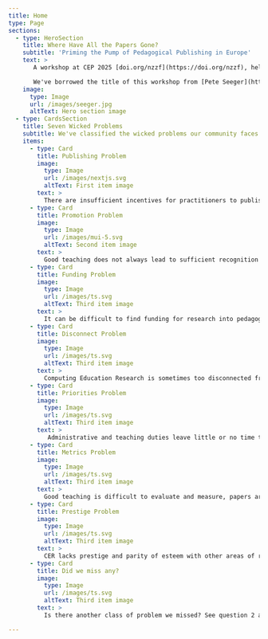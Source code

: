 ```yaml
---
title: Home
type: Page
sections:
  - type: HeroSection
    title: Where Have All the Papers Gone?
    subtitle: 'Priming the Pump of Pedagogical Publishing in Europe'
    text: >
       A workshop at CEP 2025 [doi.org/nzzf](https://doi.org/nzzf), help us rank the wicked problems below in order of importance [forms.office.com/e/tngB4bQhk7](https://forms.office.com/e/tngB4bQhk7)

       We've borrowed the title of this workshop from [Pete Seeger](https://en.wikipedia.org/wiki/Pete_Seeger), who [borrowed it from the Ukranians](https://en.wikipedia.org/wiki/Where_Have_All_the_Flowers_Gone%3F). Public domain picture of Seeger from Wikimedia Commons [w.wiki/CeDk](https://w.wiki/CeDk)
    image:
      type: Image
      url: /images/seeger.jpg
      altText: Hero section image
  - type: CardsSection
    title: Seven Wicked Problems
    subtitle: We've classified the wicked problems our community faces into seven broad categories
    items:
      - type: Card
        title: Publishing Problem
        image:
          type: Image
          url: /images/nextjs.svg
          altText: First item image
        text: >
          There are insufficient incentives for practitioners to publish and too many barriers to prevent publication. The mantra of “publish or perish” doesn’t apply, there are lots of good practitioners who publish very little, their work is invisible
      - type: Card
        title: Promotion Problem
        image:
          type: Image
          url: /images/mui-5.svg
          altText: Second item image
        text: >
          Good teaching does not always lead to sufficient recognition and reward. Advance HE rewards like AFHEA, FHEA, SFHEA, PFHEA and NTF help but are not always recognised by promotion panels dominated by research-focused staff
      - type: Card
        title: Funding Problem
        image:
          type: Image
          url: /images/ts.svg
          altText: Third item image
        text: >
          It can be difficult to find funding for research into pedagogy, as a relatively young field there are still lots of open questions about how to teach computing, but inadequate funding to allow investigation to take place
      - type: Card
        title: Disconnect Problem
        image:
          type: Image
          url: /images/ts.svg
          altText: Third item image
        text: >
          Computing Education Research is sometimes too disconnected from practice (and vice versa). Definitions of what “counts” as research can be too restrictive see [doi.org/h772](https://doi.org/h772)
      - type: Card
        title: Priorities Problem
        image:
          type: Image
          url: /images/ts.svg
          altText: Third item image
        text: >
           Administrative and teaching duties leave little or no time to publish papers, meaning that good intentions to publish, are often not realised due to higher priorities taking precedence
      - type: Card
        title: Metrics Problem
        image:
          type: Image
          url: /images/ts.svg
          altText: Third item image
        text: >
          Good teaching is difficult to evaluate and measure, papers are often not REF-able anyway
      - type: Card
        title: Prestige Problem
        image:
          type: Image
          url: /images/ts.svg
          altText: Third item image
        text: >
          CER lacks prestige and parity of esteem with other areas of research
      - type: Card
        title: Did we miss any?
        image:
          type: Image
          url: /images/ts.svg
          altText: Third item image
        text: >
          Is there another class of problem we missed? See question 2 at [forms.office.com/e/tngB4bQhk7](https://forms.office.com/e/tngB4bQhk7)

---
```

